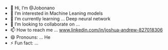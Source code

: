 - 👋 Hi, I’m @Jobonano
- 👀 I’m interested in Machine Leaning models
- 🌱 I’m currently learning ... Deep neural network
- 💞️ I’m looking to collaborate on ...
- 📫 How to reach me ... www.linkedin.com/in/joshua-andrew-827018306
- 😄 Pronouns: ... He
- ⚡ Fun fact: ... 

<!---
Jobonano/Jobonano is a ✨ special ✨ repository because its `README.md` (this file) appears on your GitHub profile.
You can click the Preview link to take a look at your changes.
--->
